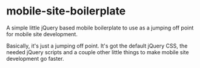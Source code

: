mobile-site-boilerplate
=======================

A simple little jQuery based mobile boilerplate to use as a jumping off point for mobile site development.

Basically, it's just a jumping off point. It's got the default jQuery CSS, the needed jQuery scripts and a couple other little things to make mobile site development go faster.